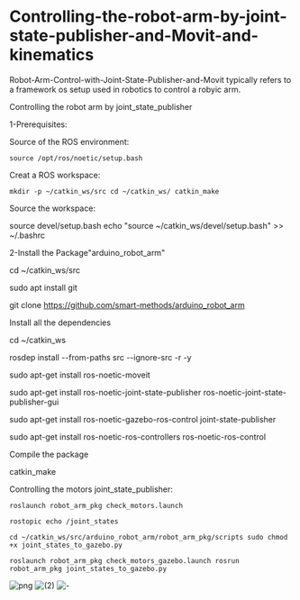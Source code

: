 # Controlling-the-robot-arm-by-joint-state-publisher-and-Movit-and-kinematics
Robot-Arm-Control-with-Joint-State-Publisher-and-Movit typically refers to a framework os setup used in robotics to control a robyic arm.


Controlling the robot arm by joint_state_publisher

1-Prerequisites:

Source of the ROS environment:

    source /opt/ros/noetic/setup.bash

Creat a ROS workspace:

    mkdir -p ~/catkin_ws/src cd ~/catkin_ws/ catkin_make

Source the workspace:

source devel/setup.bash echo "source ~/catkin_ws/devel/setup.bash" >> ~/.bashrc

2-Install the Package"arduino_robot_arm"

cd ~/catkin_ws/src

sudo apt install git

git clone https://github.com/smart-methods/arduino_robot_arm

Install all the dependencies

cd ~/catkin_ws

rosdep install --from-paths src --ignore-src -r -y

sudo apt-get install ros-noetic-moveit

sudo apt-get install ros-noetic-joint-state-publisher ros-noetic-joint-state-publisher-gui

sudo apt-get install ros-noetic-gazebo-ros-control joint-state-publisher

sudo apt-get install ros-noetic-ros-controllers ros-noetic-ros-control

Compile the package

catkin_make

Controlling the motors joint_state_publisher:

    roslaunch robot_arm_pkg check_motors.launch

    rostopic echo /joint_states

    cd ~/catkin_ws/src/arduino_robot_arm/robot_arm_pkg/scripts sudo chmod +x joint_states_to_gazebo.py

    roslaunch robot_arm_pkg check_motors_gazebo.launch rosrun robot_arm_pkg joint_states_to_gazebo.py

![png](https://github.com/user-attachments/assets/06cea7fb-04f2-4a12-b904-e1127b60eb0c)
![ (2)](https://github.com/user-attachments/assets/5ded36db-ecc4-4ccb-894a-f52a8a403cee)
![-](https://github.com/user-attachments/assets/493cc8ab-a1c0-4f1e-9cd9-ddd1afd4df6d)

